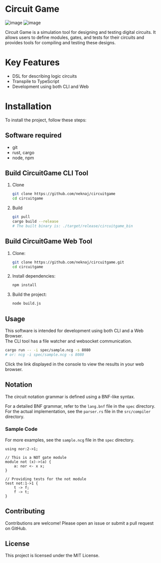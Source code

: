 # Circuit Game

![image](https://img.shields.io/badge/-TypeScript-103040.svg?logo=typescript&style=popout)
![image](https://img.shields.io/badge/-Rust-403540.svg?logo=rust&style=popout)

Circuit Game is a simulation tool for designing and testing digital circuits. It allows users to define modules, gates, and tests for their circuits and provides tools for compiling and testing these designs.

# Key Features
- DSL for describing logic circuits
- Transpile to TypeScript
- Development using both CLI and Web


# Installation

To install the project, follow these steps:

## Software required
- git
- rust, cargo
- node, npm

## Build CircuitGame CLI Tool
1. Clone  
    ```sh
    git clone https://github.com/neknaj/circuitgame
    cd circuitgame
    ```
2. Build  
    ```sh
    git pull
    cargo build --release
    # The built binary is: ./target/release/circuitgame_bin
    ```

## Build CircuitGame Web Tool

1. Clone:
    ```sh
    git clone https://github.com/neknaj/circuitgame.git
    cd circuitgame
    ```

2. Install dependencies:
    ```sh
    npm install
    ```

3. Build the project:
    ```sh
    node build.js
    ```

## Usage

This software is intended for development using both CLI and a Web Browser.  
The CLI tool has a file watcher and websocket communication.  

```sh
cargo run -- -i spec/sample.ncg -s 8080
# or: ncg -i spec/sample.ncg -s 8080
```

Click the link displayed in the console to view the results in your web browser.  

## Notation

The circuit notation grammar is defined using a BNF-like syntax.  

For a detailed BNF grammar, refer to the `lang.bnf` file in the `spec` directory.  
For the actual implementation, see the `parser.rs` file in the `src/compiler` directory.

### Sample Code

For more examples, see the `sample.ncg` file in the `spec` directory.
```ncg
using nor:2->1;

// This is a NOT gate module
module not (x)->(a) {
    a: nor <- x x;
}

// Providing tests for the not module
test not:1->1 {
    t -> f;
    f -> t;
}
```

## Contributing

Contributions are welcome! Please open an issue or submit a pull request on GitHub.

## License

This project is licensed under the MIT License.